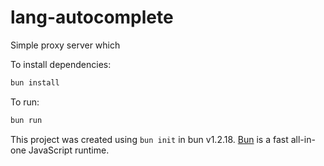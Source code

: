 # lang-autocomplete

Simple proxy server which

To install dependencies:

```bash
bun install
```

To run:

```bash
bun run
```

This project was created using `bun init` in bun v1.2.18. [Bun](https://bun.sh) is a fast all-in-one JavaScript runtime.
